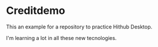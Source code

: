 # Creditdemo
This an example for a repository to practice Hithub Desktop.

I'm learning a lot in all these new tecnologies.
